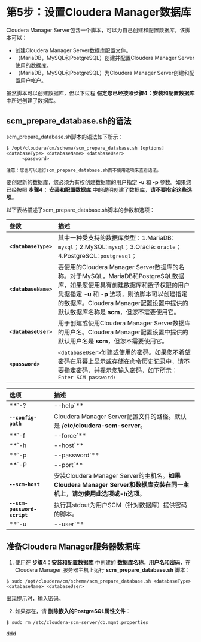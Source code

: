 第5步：设置Cloudera Manager数据库
================================================================================
Cloudera Manager Server包含一个脚本，可以为自己创建和配置数据库。该脚本可以：
+ 创建Cloudera Manager Server数据库配置文件。
+ （MariaDB，MySQL和PostgreSQL）创建并配置Cloudera Manager Server使用的数据库。
+ （MariaDB，MySQL和PostgreSQL）为Cloudera Manager Server创建和配置用户帐户。

虽然脚本可以创建数据库，但以下过程 **假定您已经按照步骤4：安装和配置数据库** 中所述创建了数据库。

## scm_prepare_database.sh的语法
scm_prepare_database.sh脚本的语法如下所示：
```shell
$ /opt/cloudera/cm/schema/scm_prepare_database.sh [options] <databaseType> <databaseName> <databaseUser>
      <password>
```
```
注意：您也可以运行scm_prepare_database.sh而不使用选项来查看语法。
```
要创建新的数据库，您必须为有权创建数据库的用户指定 **-u** 和 **-p** 参数。如果您已经按照 **步骤4：
安装和配置数据库** 中的说明创建了数据库，**请不要指定这些选项**。

以下表格描述了scm_prepare_database.sh脚本的参数和选项：

| 叁数 | 描述 |
| :------------- | :------------- |
| **`<databaseType>`** | 其中一种受支持的数据库类型：1.MariaDB: `mysql`；2.MySQL: `mysql`；3.Oracle: `oracle`；4.PostgreSQL: `postgresql`； |
| **`<databaseName>`** | 要使用的Cloudera Manager Server数据库的名称。对于MySQL，MariaDB和PostgreSQL数据库，如果您使用具有创建数据库和授予权限的用户凭据指定 **-u** 和 **-p** 选项，则该脚本可以创建指定的数据库。Cloudera Manager配置设置中提供的默认数据库名称是 **scm**，但您不需要使用它。 |
| **`<databaseUser>`** | 用于创建或使用Cloudera Manager Server数据库的用户名。Cloudera Manager配置设置中提供的默认用户名是 **scm**，但您不需要使用它。 |
| **`<password>`** | `<databaseUser>`创建或使用的密码。如果您不希望密码在屏幕上显示或存储在命令历史记录中，请不要指定密码，并提示您输入密码，如下所示：`Enter SCM password:` |

| 选项 | 描述 |
| :------------- | :------------- |
| **`-?|--help`** | 显示帮助。 |
| **`--config-path`** | Cloudera Manager Server配置文件的路径。默认是 **/etc/cloudera-scm-server**。|
| **`-f|--force`** | 如果指定，如果发生错误，脚本不会停止。 |
| **`-h|--host`** | 安装数据库的主机的IP地址或主机名。默认是使用localhost。|
| **`-p|--password`** | 数据库应用程序的管理员密码。与-u选项一起使用。默认值是无密码。**请勿在-p和密码之间放置空格**（例如-phunter2）。如果您不希望密码在屏幕上显示或存储在命令历史记录中，请在不指定密码的情况下使用-p选项，并提示您按如下方式输入密码：`Enter database password:`。**如果您已经创建了数据库，请不要使用此选项**。 |
| **`-P|--port`** | 用于连接到数据库的端口号。MariaDB的缺省端口为3306，MySQL的缺省端口为3306，PostgreSQL为5432，Oracle为1521。该选项仅用于远程连接。 |
| **`--scm-host`** | 安装Cloudera Manager Server的主机名。**如果Cloudera Manager Server和数据库安装在同一主机上，请勿使用此选项或-h选项**。 |
| **`--scm-password-script`** | 执行其stdout为用户SCM（针对数据库）提供密码的脚本。 |
| **`-u|--user`** | 数据库应用程序的管理员用户名。与-p选项一起使用。**请勿在-u和用户名（例如-uroot）之间留出空格**。如果提供此选项，该脚本将为Cloudera Manager Server创建用户和数据库。**如果您已经创建了数据库，请不要使用此选项**。 |

## 准备Cloudera Manager服务器数据库
1. 使用在 **步骤4：安装和配置数据库** 中创建的 **数据库名称，用户名和密码**，在Cloudera Manager
服务器主机上运行 **scm_prepare_database.sh** 脚本：
  ```shell
  $ sudo /opt/cloudera/cm/schema/scm_prepare_database.sh <databaseType> <databaseName> <databaseUser>
  ```
  出现提示时，输入密码。

2. 如果存在，请 **删除嵌入的PostgreSQL属性文件**：
  ```shell
  $ sudo rm /etc/cloudera-scm-server/db.mgmt.properties
  ```










































ddd
